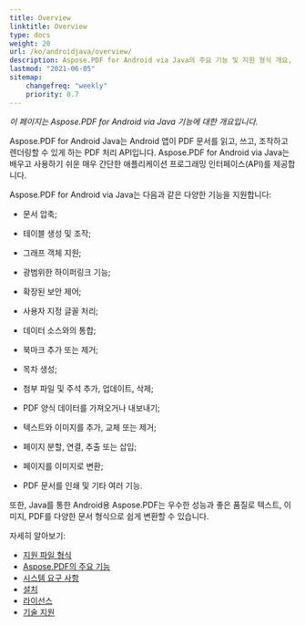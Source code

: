```yaml
---  
title: Overview  
linktitle: Overview  
type: docs  
weight: 20  
url: /ko/androidjava/overview/  
description: Aspose.PDF for Android via Java의 주요 기능 및 지원 형식 개요, Java 라이브러리의 설치 및 라이선스 매뉴얼.  
lastmod: "2021-06-05"  
sitemap:  
    changefreq: "weekly"  
    priority: 0.7  
---
```


_이 페이지는 Aspose.PDF for Android via Java 기능에 대한 개요입니다._

Aspose.PDF for Android Java는 Android 앱이 PDF 문서를 읽고, 쓰고, 조작하고 렌더링할 수 있게 하는 PDF 처리 API입니다. Aspose.PDF for Android via Java는 배우고 사용하기 쉬운 매우 간단한 애플리케이션 프로그래밍 인터페이스(API)를 제공합니다.

Aspose.PDF for Android via Java는 다음과 같은 다양한 기능을 지원합니다:

- 문서 압축;
- 테이블 생성 및 조작;
- 그래프 객체 지원;
- 광범위한 하이퍼링크 기능;
- 확장된 보안 제어;
- 사용자 지정 글꼴 처리;
- 데이터 소스와의 통합;
- 북마크 추가 또는 제거;
- 목차 생성;

- 첨부 파일 및 주석 추가, 업데이트, 삭제;
- PDF 양식 데이터를 가져오거나 내보내기;
- 텍스트와 이미지를 추가, 교체 또는 제거;
- 페이지 분할, 연결, 추출 또는 삽입;
- 페이지를 이미지로 변환;
- PDF 문서를 인쇄 및 기타 여러 기능.

또한, Java를 통한 Android용 Aspose.PDF는 우수한 성능과 좋은 품질로 텍스트, 이미지, PDF를 다양한 문서 형식으로 쉽게 변환할 수 있습니다.

자세히 알아보기:

- [지원 파일 형식](/pdf/ko/androidjava/supported-file-formats/)
- [Aspose.PDF의 주요 기능](/pdf/ko/androidjava/key-features/)
- [시스템 요구 사항](/pdf/ko/androidjava/system-requirements/)
- [설치](/pdf/ko/androidjava/installation/)
- [라이선스](/pdf/ko/androidjava/licensing/)
- [기술 지원](/pdf/ko/androidjava/technical-support/)